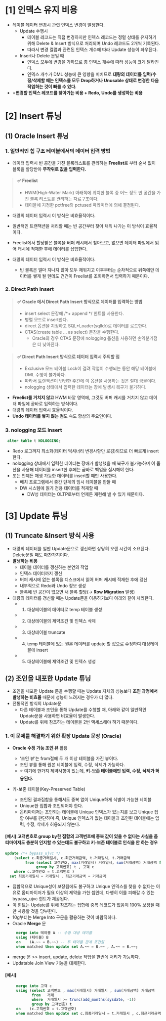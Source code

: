 # [1] 인덱스 유지 비용
- 테이블 데이터 변경시  관련 인덱스 변경이 발생한다.
   - Update 수행시
     - 테이블 레코드는 직접 변경하지만 인덱스 레코드는 정렬 상태를 유지하기 위해 Delete & Insert 방식으로 처리되며 Undo 레코드도 2개씩 기록된다.
     - 따라서 변경 컬럼과 관련된 인덱스 개수에 따라 Update 성능이 좌우된다.
   - Insert나 Delete 문일 때
      - 인덱스 모두에 변경을 가하므로 총 인덱스 개수에 따라 성능이 크게 달라진다.
      - 인덱스 개수가 DML 성능에 큰 영향을 미치므로 **대량의 데이터를 입력/수정/삭제할 때는 인덱스를 모두 Drop하거나 Unusable 상태로 변경한 다음 작업하는 것이 빠를 수 있다.**
- ⭐️**변경할 인덱스 레코드를 찾아가는 비용 + Redo, Undo를 생성하는 비용**
# [2] Insert 튜닝
## (1) Oracle Insert 튜닝
### 1. 일반적인 힙 구조 테이블에서의 데이터 입력 방법
   - 데이터 입력시 빈 공간을 가진 블록리스트를 관리하는 **Freelist**로 부터 순서 없이 블록을 할당받아 **무작위로 값을 입력한다.**
  > #### ✅ Freelist
  > - HWM(High-Water Mark) 아래쪽에 위치한 블록 중 어느 정도 빈 공간을 가진 블록 리스트를 관리하는 자료구조이다.
  > - 테이블에 지정한 pctfree와 pctused 파라미터에 의해 결정된다.
   - 대량의 데이터 입력시 이 방식은 비효율적이다.
   - 일반적인 트랜잭션을 처리할 때는 빈 공간부터 찾아 채워 나가는 이 방식이 효율적이다.

   - Freelist에서 할당받은 블록을 버퍼 캐시에서 찾아보고, 없으면 데이터 파일에서 읽어 캐시에 적재한 후에 데이터를 삽입한다.
   - 대량의 데이터 입력시 이 방식은 비효율적이다.
      - 빈 블록은 얼마 지나지 않아 모두 채워지고 이후부터는 순차적으로 뒤쪽에만 데이터를 쌓게 될 텐데도 건건이 Freelist를 조회하면서 입력하기 때문이다.
### 2.  Direct Path Insert
  > #### ✅ Oracle 에서 Direct Path Insert 방식으로 데이터를 입력하는 방법 
  > - insert select 문장에 /*+ append */ 힌트를 사용한다.
  > - 병렬 모드로 insert한다.
  > - direct 옵션을 지정하고 SQL*Loader(sqlldr)로 데이터를 로드한다.
  > - CTAS(create table … as select) 문장을 수행한다.
  >   - Oracle의 경우 CTAS 문장에 nologging 옵션을 사용하면 손익분기점은 더 낮아진다.
  
  > #### ✅ Direct Path Insert 방식으로 데이터 입력시 주의할 점
  > - Exclusive 모드 테이블 Lock이 걸려 작업이 수행되는 동안 해당 테이블에 DML 수행이 불가하다.
  > - 따라서 트랜잭션이 빈번한 주간에 이 옵션을 사용하는 것은 절대 금물이다.
  > - nologging 상태에서 입력한 데이터는 장애 발생시 복구가 불가하다.
  
   - **Freelist를 거치지 않고** HWM 바깥 영역에, 그것도 버퍼 캐시를 거치지 않고 데이터 파일에 곧바로 입력하는 방식이다.
   - 대량의 데이터 입력시 효율적이다.
   - **Undo 데이터를 쌓지 않는 점**도 속도 향상의 주요인이다.
     
 ### 3. nologging 모드 Insert
```sql
 alter table t NOLOGGING;
```
- Redo 로그까지 최소화(데이터 딕셔너리 변경사항만 로깅)되므로 더 빠르게 insert한다. 
- nologging 상태에서 입력한 데이터는 장애가 발생했을 때 복구가 불가능하며 이 옵션을 사용해 데이터를 insert한 후에는 곧바로 백업을 실시해야 한다.
- 또는 언제든 재생 가능한 데이터를 insert할 때만 사용한다.
   - 배치 프로그램에서 중간 단계의 임시 테이블을 만들 때
   - DW 시스템에 읽기 전용 데이터를 적재할 때
       - DW성 데이터는 OLTP로부터 언제든 재현해 낼 수 있기 때문이다.
# [3] Update 튜닝
## (1) Truncate &Insert 방식 사용
- 대량의 데이터를 일반 Update문으로 갱신하면 상당히 오랜 시간이 소요된다.
Delete문일 때도 마찬가지이다.
- **발생하는 비용**
   - 테이블 데이터를 갱신하는 본연의 작업
   - 인덱스 데이터까지 갱신
   - 버퍼 캐시에 없는 블록을 디스크에서 읽어 버퍼 캐시에 적재한 후에 갱신
   - 내부적으로 Redo와 Undo 정보 생성
   - 블록에 빈 공간이 없으면 새 블록 할당(→ **Row Migration** 발생)
- 대량의 데이터를 갱신할 때는 Update문을 이용하기보다 아래와 같이 처리한다.
   - 1. 대상테이블의 데이터로 temp 테이블 생성
   - 2. 대상테이블의 제약조건 및 인덱스 삭제
   - 3. 대상테이블 truncate
   - 4. temp 테이블에 있는 원본 데이터를 update 할 값으로 수정하여 대상테이블에 insert
   - 5. 대상테이블에 제약조건 및 인덱스 생성

## (2) 조인을 내포한 Update 튜닝
- 조인을 내포한 Update 문을 수행할 때는 Update 자체의 성능보다 **조인 과정에서 발생하는 비효율** 때문에 성능이 느려지는 경우가 더 많다.
- 전통적인 방식의 Update문
   - 다른 테이블과 조인을 통해 Update를 수행할 때, 아래와 같이 일반적인 Update문을 사용하면 비효율이 발생한다.
   - Update를 위해 참조하는 테이블을 2번 액세스해야 하기 때문이다.
### 1. 이 문제를 해결하기 위한 확장 Update 문장 (Oracle)
- **Oracle 수정 가능 조인 뷰** 활용
   - ‘조인 뷰’는 from절에 두 개 이상 테이블을 가진 뷰이다.
   - 조인 뷰를 통해 원본 테이블에 입력, 수정, 삭제가 가능하다.
   - ⭐️ 여기에 한가지 제약사항이 있는데, **키-보존 테이블에만 입력, 수정, 삭제가 허용된다.**
   
- 키-보존 테이블(Key-Preserved Table)
   - 조인된 결과집합을 통해서도 중복 없이 Unique하게 식별이 가능한 테이블
   - Unique한 집합과 조인되어야 한다.
   - 옵티마이저는 조인되는 테이블에 Unique 인덱스가 있는지를 보고 Unique 집합 여부를 판단하며 즉, Unique 인덱스가 없는 테이블과 조인된 테이블에는 입력, 수정, 삭제가 허용되지 않는다.

#### [예시] 고객번호로 group by한 집합의 고객번호에 중복 값이 있을 수 없다는 사실을 옵티마이저도 충분히 인지할 수 있는데도 불구하고 키-보존 테이블로 인식을 안 하는 경우
 ```sql
update /*+ bypass_ujvc */
     (select c.최종거래일시, c.최근거래금액, t.거래일시, t.거래금액
          from (select 고객번호, max(거래일시) 거래일시, sum(거래금액) 거래금액 from 거래 where 거래일시 >= trunc(add_months(sysdate,-1))
               group by 고객번호) t , 고객 c
     where c.고객번호 = t.고객번호 )
   set 최종거래일시 = 거래일시 , 최근거래금액 = 거래금액
```
- 집합적으로 Unique성이 보장됨에도 불구하고 Unique 인덱스를 찾을 수 없다는 이유로 옵티마이저가 필요 이상의 제약을 가한 셈인데, 다행히 이를 피해갈 수 있는 bypass_ujvc 힌트가 제공된다.
- 이 힌트는 Update를 위해 참조하는 집합에 중복 레코드가 없음이 100% 보장될 때만 사용할 것을 당부한다.
- 10g부터는 Merge Into 구문을 활용하는 것이 바람직하다.
- Oracle **Merge** 문
```sql
     merge into 테이블 A -- 수정 대상 테이블
     using (테이블) B
     on    (A.~~ = B.~~) -- 두 테이블 관계 조건절
     when matched then update set A.~~ = B.~~ , A.~~ = B.~~;
```
   - merge 문 >> insert, update, delete 작업을 한번에 처리가 가능하다.
   - Updatable Join View 기능을 대체한다.
#### [예시]
```sql
     merge into 고객 c
     using (select 고객번호 , max(거래일시) 거래일시 , sum(거래금액) 거래금액
            from   거래
            where  거래일시 >= trunc(add_months(sysdate, -1))
            group by 고객번호) t
     on    (c.고객번호 = t.고객번호)
     when matched then update set c.최종거래일시 = t.거래일시 , c.최근거래금액 = t.거래금액;
```